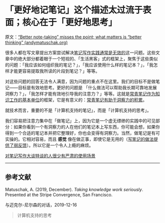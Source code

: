 # 「更好地记笔记」这个描述太过流于表面；核心在于「更好地思考」

原文：[“Better note-taking” misses the point; what matters is “better thinking” (andymatuschak.org)](https://notes.andymatuschak.org/z7kEFe6NfUSgtaDuUjST1oczKKzQQeQWk4Dbc)

很多人都在写文章提出方案尝试解决[笔记写作实践通常是无效的](https://notes.andymatuschak.org/z8V2q398qu89vdJ73N2BEYCgevMqux3yxQUAC)这一问题。这些文章中的绝大部分都着眼于一个短视的、「生活黑客」式的框架上，聚焦于这些类似的问题：「我应该如何组织我的笔记？」，「我应该使用什么样的笔记本？」，「我怎样才能更容易提取我所读的片段到笔记？」等等。

对这些问题的回答无法令人满意，因为问题的重点不在这里。我们的目标不是做笔记——目标是有效地思考。更好的问题是 「什么做法可以帮助我长期可靠地发展洞察力？」，「我怎样才能有效地引导我的注意力？」等等。这就是[常青笔记作为知识工作的基本单位](https://notes.andymatuschak.org/z3SjnvsB5aR2ddsycyXofbYR7fCxo7RmKW2be)的框架，它是有意义的：[常青笔记有助于洞察力的积累](https://notes.andymatuschak.org/z6cFzJWgj9vZpnrQsjrZ8yCNREzCTgyFeVZTb)。

就技术而言，重要的不是「计算机支持的笔记」，而是「计算机支持的思考」。

我们容易把注意力集中在「做笔记」上，因为它是一个虚无缥缈的实践中的可见部分：如果你看到一个有洞察力的人在他们的笔记本上写东西，你可能会想，如果你得到一个合适的笔记本并把它整理好，你也会变得有洞察力。当然，做笔记是有可实操的。它相对容易，而且 **感觉** 像在做正事，即使它是无用的（[写笔记的做法提供了弱反馈](https://notes.andymatuschak.org/z66PNF1Wt4AZ4j7TVEenkvPZgvDcHPuSdJC2r)）。所以它是一个令人上瘾的麻烦。

[对笔记写作大谈特谈的人很少有严肃的使用场景](https://notes.andymatuschak.org/zUMFE66dxeweppDvgbNAb5hukXzXQu8ErVNv)

------

## 参考文献

Matuschak, A. (2019, December). *Taking knowledge work seriously*. Presented at the Stripe Convergence, San Francisco.

与迈克尔-尼尔森的对话，2019-12-16

> 计算机支持的思考